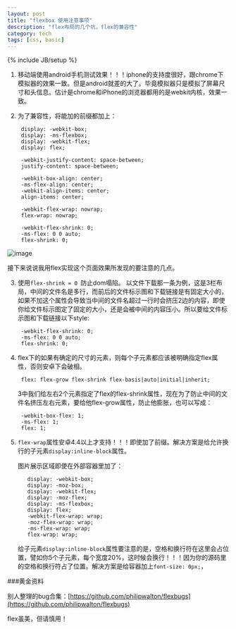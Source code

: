 ```yaml
---
layout: post
title: "flexbox 使用注意事项"
description: "flex布局的几个坑，flex的兼容性"
category: tech
tags: [css, basic]
---
```

{% include JB/setup %}

1. 移动端使用android手机测试效果！！！iphone的支持度很好，跟chrome下模拟器的效果一致。但是android就差的大了。毕竟模拟器只是模拟了屏幕尺寸和头信息。估计是chrome和iPhone的浏览器都用的是webkit内核，效果一致。
2. 为了兼容性，将能加的前缀都加上：


		display: -webkit-box;
		display: -ms-flexbox;
		display: -webkit-flex;
		display: flex;
		
		-webkit-justify-content: space-between;
		justify-content: space-between;
		
		-webkit-box-align: center;
		-ms-flex-align: center;
		-webkit-align-items: center;
		align-items: center;
		
		-webkit-flex-wrap: nowrap;
		flex-wrap: nowrap;
		
		-webkit-flex-shrink: 0;
		-ms-flex: 0 0 auto;
		flex-shrink: 0;
		
![image](http://echizen.github.io/assets/blog-img/QQ20150429-1@2x.png)

接下来说说我用flex实现这个页面效果所发现的要注意的几点。

3. 使用`flex-shrink = 0 `防止dom塌陷。
	以文件下载那一条为例，这是3栏布局，中间的文件名是多行，而前后的文件标示图和下载链接是有固定大小的，如果不加这个属性会导致当中间的文件名超过一行时会挤压2边的内容，即使你给文件标示图定了固定的大小，还是会被中间的内容压小。所以要给文件标示图和下载链接以下style:
	
		-webkit-flex-shrink: 0;
	    -ms-flex: 0 0 auto;
	    flex-shrink: 0;
	
4. flex下的如果有确定的尺寸的元素，则每个子元素都应该被明确指定flex属性，否则安卓下会破相。
	
		flex: flex-grow flex-shrink flex-basis|auto|initial|inherit;
		
	3中我们给左右2个元素指定了flex的flex-shrink属性，现在为了防止中间的文件名挤压左右元素，要给他flex-grow属性，防止他膨胀，也可以写成：
	
		-webkit-box-flex: 1;
	    -ms-flex: 1;
	    flex: 1; 
	    
5. `flex-wrap`属性安卓4.4以上才支持！！！即使加了前缀。解决方案是给允许换行的子元素`display:inline-block`属性。

	图片展示区域即使在外部容器里加了：
	
		  display: -webkit-box;
		  display: -moz-box;
		  display: -webkit-flex;
		  display: -moz-flex;
		  display: -ms-flexbox;
		  display: flex;
		  -webkit-flex-wrap: wrap;
		  -moz-flex-wrap: wrap;
		  -ms-flex-wrap: wrap;
		  flex-wrap: wrap;
		  
	给子元素`display:inline-block`属性要注意的是，空格和换行符在这里会占位置，譬如你5个子元素，每个宽度20%，这时候会换行！！！因为你的源码里的空格和换行符占了位置。解决方案是给容器加上`font-size: 0px;`，
		  
###黄金资料

别人整理的bug合集：[https://github.com/philipwalton/flexbugs](https://github.com/philipwalton/flexbugs)

flex虽美，但请慎用！

